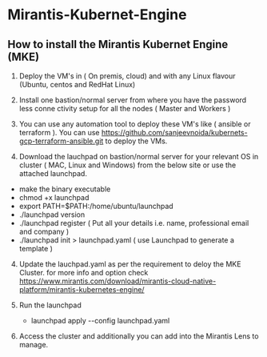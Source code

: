 # Mirantis-Kubernet-Engine

How to install the Mirantis Kubernet Engine (MKE)
-------------------------------------------------
1. Deploy the VM's in ( On premis, cloud) and with any Linux flavour (Ubuntu, centos and RedHat Linux)

2. Install one bastion/normal server from where you have the password less conne
ctivity setup for all the nodes ( Master and Workers )

3. You can use any automation tool to deploy these VM's like ( ansible or terraform ).
   You can use https://github.com/sanjeevnoida/kubernets-gcp-terraform-ansible.git to deploy the VMs.

4. Download the lauchpad on bastion/normal server for your relevant OS in cluster ( MAC, Linux and Windows) from the below site or use the attached launchpad.
  -  make the binary executable
  -  chmod +x launchpad
  -  export PATH=$PATH:/home/ubuntu/launchpad
  -  ./launchpad version
  -  ./launchpad register ( Put all your details i.e. name, professional email and company )
  -  ./launchpad init > launchpad.yaml ( use Launchpad to generate a template )

4. Update the lauchpad.yaml as per the requirement to deloy the MKE Cluster.
   for more info and option check https://www.mirantis.com/download/mirantis-cloud-native-platform/mirantis-kubernetes-engine/

5. Run the launchpad 
   - launchpad apply --config launchpad.yaml

6. Access the cluster and additionally you can add into the Mirantis Lens to manage.
